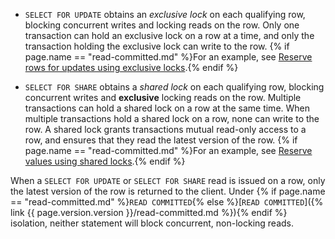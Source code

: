- `SELECT FOR UPDATE` obtains an *exclusive lock* on each qualifying row, blocking concurrent writes and locking reads on the row. Only one transaction can hold an exclusive lock on a row at a time, and only the transaction holding the exclusive lock can write to the row. {% if page.name == "read-committed.md" %}For an example, see [Reserve rows for updates using exclusive locks](#reserve-rows-for-updates-using-exclusive-locks).{% endif %}

- `SELECT FOR SHARE` obtains a *shared lock* on each qualifying row, blocking concurrent writes and **exclusive** locking reads on the row. Multiple transactions can hold a shared lock on a row at the same time. When multiple transactions hold a shared lock on a row, none can write to the row. A shared lock grants transactions mutual read-only access to a row, and ensures that they read the latest version of the row. {% if page.name == "read-committed.md" %}For an example, see [Reserve values using shared locks](#reserve-row-values-using-shared-locks).{% endif %}

When a `SELECT FOR UPDATE` or `SELECT FOR SHARE` read is issued on a row, only the latest version of the row is returned to the client. Under {% if page.name == "read-committed.md" %}`READ COMMITTED`{% else %}[`READ COMMITTED`]({% link {{ page.version.version }}/read-committed.md %}){% endif %} isolation, neither statement will block concurrent, non-locking reads.